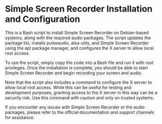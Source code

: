# Simple Screen Recorder Installation and Configuration


This is a Bash script to install Simple Screen Recorder on Debian-based systems, along with the required audio packages. The script updates the package list, installs pulseaudio, alsa-utils, and Simple Screen Recorder using the apt package manager, and configures the X server to allow local root access.

To use the script, simply copy the code into a Bash file and run it with root privileges. Once the installation is complete, you should be able to start Simple Screen Recorder and begin recording your screen and audio.

Note that the script also includes a command to configure the X server to allow local root access. While this can be useful for testing and development purposes, granting access to the X server in this way can be a security risk. Use this command with caution and only on trusted systems.

If you encounter any issues with Simple Screen Recorder or the audio packages, please refer to the official documentation and support channels for assistance.
